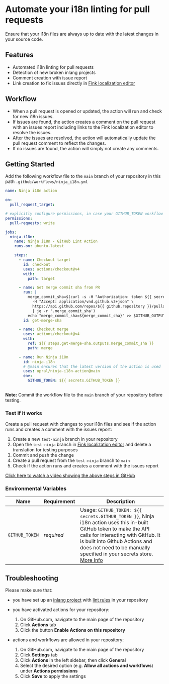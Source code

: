 <doc-image src="https://cdn.jsdelivr.net/gh/opral/monorepo@latest/inlang/source-code/github-lint-action/assets/ninja-i18n-cover.webp"></doc-image>

# Automate your i18n linting for pull requests

Ensure that your i18n files are always up to date with the latest changes in your source code.

## Features

- Automated i18n linting for pull requests
- Detection of new broken inlang projects
- Comment creation with issue report
- Link creation to fix issues directly in [Fink localization editor](https://inlang.com/m/tdozzpar/app-inlang-finkLocalizationEditor)

## Workflow

<doc-video src="https://cdn.jsdelivr.net/gh/opral/monorepo@latest/inlang/source-code/github-lint-action/assets/Ninja-showcase.mp4"></doc-video>

- When a pull request is opened or updated, the action will run and check for new i18n issues.
- If issues are found, the action creates a comment on the pull request with an issues report including links to the Fink localization editor to resolve the issues.
- After the issues are resolved, the action will automatically update the pull request comment to reflect the changes.
- If no issues are found, the action will simply not create any comments.

## Getting Started

Add the following workflow file to the `main` branch of your repository in this path `.github/workflows/ninja_i18n.yml`

```yml
name: Ninja i18n action

on:
  pull_request_target:

# explicitly configure permissions, in case your GITHUB_TOKEN workflow permissions are set to read-only in repository settings
permissions: 
  pull-requests: write

jobs:
  ninja-i18n:
    name: Ninja i18n - GitHub Lint Action
    runs-on: ubuntu-latest

    steps:
      - name: Checkout target
        id: checkout
        uses: actions/checkout@v4
        with:
          path: target

      - name: Get merge commit sha from PR
        run: |
          merge_commit_sha=$(curl -s -H "Authorization: token ${{ secrets.GITHUB_TOKEN }}" \
            -H "Accept: application/vnd.github.v3+json" \
            https://api.github.com/repos/${{ github.repository }}/pulls/${{ github.event.pull_request.number }} \
            | jq -r '.merge_commit_sha')
          echo "merge_commit_sha=${merge_commit_sha}" >> $GITHUB_OUTPUT
        id: get-merge-sha

      - name: Checkout merge
        uses: actions/checkout@v4
        with:
          ref: ${{ steps.get-merge-sha.outputs.merge_commit_sha }}
          path: merge

      - name: Run Ninja i18n
        id: ninja-i18n
        # @main ensures that the latest version of the action is used
        uses: opral/ninja-i18n-action@main
        env:
          GITHUB_TOKEN: ${{ secrets.GITHUB_TOKEN }}
          
```

**Note:** Commit the workflow file to the `main` branch of your repository before testing.

### Test if it works

Create a pull request with changes to your i18n files and see if the action runs and creates a comment with the issues report:

1. Create a new `test-ninja` branch in your repository
2. Open the `test-ninja` branch in [Fink localization editor](https://fink.inlang.com) and delete a translation for testing purposes
3. Commit and push the change
4. Create a pull request from the `test-ninja` branch to `main`
5. Check if the action runs and creates a comment with the issues report

[Click here to watch a video showing the above steps in GitHub](https://www.loom.com/share/c4d15fefb0854ca4b75a85cdb0d2c7e3)

### Environmental Variables

| Name                  | Requirement | Description |
| --------------------- | ----------- | ----------- |
| `GITHUB_TOKEN`        | _required_ | Usage: `GITHUB_TOKEN: ${{ secrets.GITHUB_TOKEN }}`,  Ninja i18n action uses this in-built GitHub token to make the API calls for interacting with GitHub. It is built into Github Actions and does not need to be manually specified in your secrets store. [More Info](https://help.github.com/en/actions/configuring-and-managing-workflows/authenticating-with-the-github_token)|

## Troubleshooting

Please make sure that:
- you have set up an [inlang project](https://inlang.com//documentation/concept/project) with [lint rules](https://inlang.com/c/lint-rules) in your repository
- you have activated actions for your repository:

    1. On GitHub.com, navigate to the main page of the repository
    2. Click **Actions** tab
    3. Click the button **Enable Actions on this repository**
- actions and workflows are allowed in your repository:

    1. On GitHub.com, navigate to the main page of the repository
    2. Click **Settings** tab
    3. Click **Actions** in the left sidebar, then click **General**
    4. Select the desired option (e.g. **Allow all actions and workflows**) under **Actions permissions**
    5. Click **Save** to apply the settings

<br>